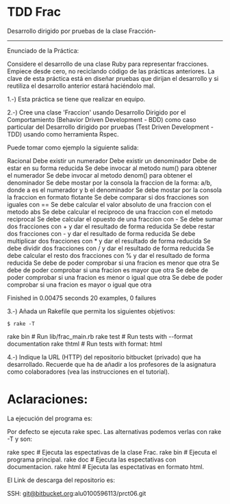 TDD Frac
========

Desarrollo dirigido por pruebas de la clase Fracción-
______________________________________________________

Enunciado de la Práctica:

Considere el desarrollo de una clase Ruby para representar fracciones. Empiece desde cero, no reciclando código de las prácticas anteriores. La clave de esta práctica está en diseñar pruebas que dirijan el desarrollo y si reutiliza el desarrollo anterior estará haciéndolo mal.

1.-) Esta práctica se tiene que realizar en equipo.

2.-) Cree una clase 'Fraccion' usando Desarrollo Dirigido por el Comportamiento (Behavior Driven Development - BDD) como caso particular del Desarrollo dirigido por pruebas (Test Driven Development - TDD) usando como herramienta Rspec. 

Puede tomar como ejemplo la siguiente salida:

Racional
  Debe existir un numerador
  Debe existir un denominador
  Debe de estar en su forma reducida
  Se debe invocar al metodo num() para obtener el numerador
  Se debe invocar al metodo denom() para obtener el denominador
  Se debe mostar por la consola la fraccion de la forma: a/b, donde a es el numerador y b el denominador
  Se debe mostar por la consola la fraccion en formato flotante
  Se debe comparar si dos fracciones son iguales con ==
  Se debe calcular el valor absoluto de una fraccion con el metodo abs
  Se debe calcular el reciproco de una fraccion con el metodo reciprocal
  Se debe calcular el opuesto de una fraccion con -
  Se debe sumar dos fracciones con + y dar el resultado de forma reducida
  Se debe restar dos fracciones con - y dar el resultado de forma reducida
  Se debe multiplicar dos fracciones con * y dar el resultado de forma reducida
  Se debe dividir dos fracciones con / y dar el resultado de forma reducida
  Se debe calcular el resto dos fracciones con % y dar el resultado de forma reducida
  Se debe de poder comprobar si una fracion es menor que otra
  Se debe de poder comprobar si una fracion es mayor que otra
  Se debe de poder comprobar si una fracion es menor o igual que otra
  Se debe de poder comprobar si una fracion es mayor o igual que otra

Finished in 0.00475 seconds
20 examples, 0 failures

3.-) Añada un Rakefile que permita los siguientes objetivos:

    $ rake -T

rake bin   # Run lib/frac_main.rb
rake test  # Run tests with --format documentation
rake thtml # Run tests with format: html

4.-) Indique la URL (HTTP) del repositorio bitbucket (privado) que ha desarrollado. Recuerde que ha de añadir a los profesores de la asignatura como colaboradores (vea las instrucciones en el tutorial).

Aclaraciones:
=============

La ejecución del programa es:

Por defecto se ejecuta rake spec. Las alternativas podemos verlas con rake -T y son:

rake spec  # Ejecuta las espectativas de la clase Frac.
rake bin   # Ejecuta el programa principal.
rake doc   # Ejecuta las espectativas con documentacion.
rake html  # Ejecuta las espectativas en formato html.

El Link de descarga del repositorio es:

SSH: git@bitbucket.org:alu0100596113/prct06.git